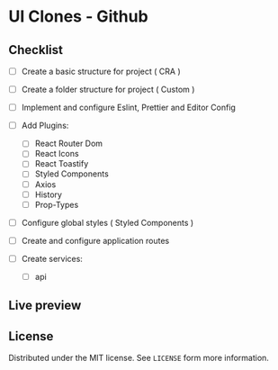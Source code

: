 # UI Clones - Github

## Checklist

- [ ] Create a basic structure for project ( CRA )
- [ ] Create a folder structure for project ( Custom )
- [ ] Implement and configure Eslint, Prettier and Editor Config 
- [ ] Add Plugins: 
  - [ ] React Router Dom
  - [ ] React Icons
  - [ ] React Toastify
  - [ ] Styled Components
  - [ ] Axios
  - [ ] History
  - [ ] Prop-Types
  
- [ ] Configure global styles ( Styled Components )
- [ ] Create and configure application routes
- [ ] Create services:

  - [ ] api
  
 ## Live preview
 
 ## License
 Distributed under the MIT license. See `LICENSE` form more information.
